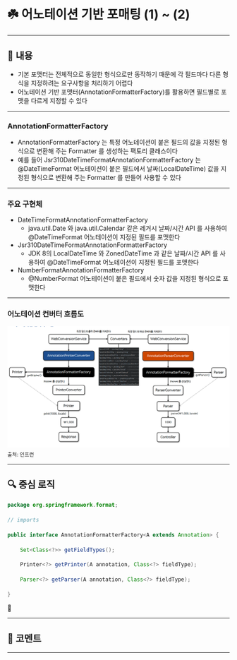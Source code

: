 # ☘️ 어노테이션 기반 포매팅 (1) ~ (2)

---

## 📖 내용

- 기본 포맷터는 전체적으로 동일한 형식으로만 동작하기 때문에 각 필드마다 다른 형식을 지정하려는 요구사항을 처리하기 어렵다
- 어노테이션 기반 포맷터(AnnotationFormatterFactory)를 활용하면 필드별로 포맷을 다르게 지정할 수 있다

---

### AnnotationFormatterFactory
- AnnotationFormatterFactory 는 특정 어노테이션이 붙은 필드의 값을 지정된 형식으로 변환해 주는 Formatter 를 생성하는 팩토리 클래스이다
- 예를 들어 Jsr310DateTimeFormatAnnotationFormatterFactory 는 @DateTimeFormat 어노테이션이 붙은 필드에서 날짜(LocalDateTime) 값을 지정된 형식으로 변환해
  주는 Formatter 를 만들어 사용할 수 있다

---

### 주요 구현체
- DateTimeFormatAnnotationFormatterFactory
  - java.util.Date 와 java.util.Calendar 같은 레거시 날짜/시간 API 를 사용하여 @DateTimeFormat 어노테이션이 지정된 필드를 포맷한다
- Jsr310DateTimeFormatAnnotationFormatterFactory
  - JDK 8의 LocalDateTime 와 ZonedDateTime 과 같은 날짜/시간 API 를 사용하여 @DateTimeFormat 어노테이션이 지정된 필드를 포맷한다
- NumberFormatAnnotationFormatterFactory
  - @NumberFormat 어노테이션이 붙은 필드에서 숫자 값을 지정된 형식으로 포맷한다

---

### 어노테이션 컨버터 흐름도
![image_1.png](image_1.png)
<sub>출처: 인프런</sub>

---

## 🔍 중심 로직

```java
package org.springframework.format;

// imports

public interface AnnotationFormatterFactory<A extends Annotation> {

	Set<Class<?>> getFieldTypes();

	Printer<?> getPrinter(A annotation, Class<?> fieldType);

	Parser<?> getParser(A annotation, Class<?> fieldType);

}
```

📌

---

## 💬 코멘트

---

